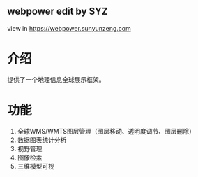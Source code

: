 ## webpower edit by SYZ
view in https://webpower.sunyunzeng.com

# 介绍

提供了一个地理信息全球展示框架。

# 功能

1. 全球WMS/WMTS图层管理（图层移动、透明度调节、图层删除）
2. 数据图表统计分析
3. 视野管理
4. 图像检索
5. 三维模型可视
